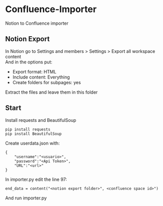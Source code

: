 # Confluence-Importer
Notion to Confluence importer
## Notion Export 
In Notion go to Settings and members > Settings > Export all workspace content  
And in the options put:
- Export format: HTML
- Include content: Everything
- Create folders for subpages: yes  

Extract the files and leave them in this folder

## Start
Install requests and BeautifulSoup
```
pip install requests
pip install BeautifulSoup
```
Create userdata.json with:
```
{
    "username":"<usuario>",
    "password":"<Api Token>",
    "URL":"<url>"
}
```
In importer.py edit the line 97:
```
end_data = content("<notion export folder>", <confluence space id>")
```
And run importer.py